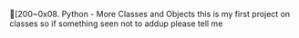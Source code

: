 [200~0x08. Python - More Classes and Objects
this is my first project on classes so if something seen not to addup please tell me
